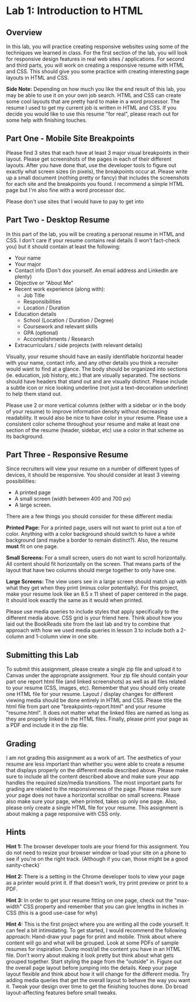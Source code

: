 # Lab 1: Introduction to HTML

## Overview
In this lab, you will practice creating responsive websites using some of the techniques we learned in class. For the first section of the lab, you will look for responsive design features in real web sites / applications. For second and third parts, you will work on creating a responsive resume with HTML and CSS. This should give you some practice with creating interesting page layouts in HTML and CSS.

**Side Note:** Depending on how much you like the end result of this lab, you may be able to use it on your own job search. HTML and CSS can create some cool layouts that are pretty hard to make in a word processor.  The resume I used to get my current job is written in HTML and CSS. If you decide you would like to use this resume "for real", please reach out for some help with finishing touches.

## Part One - Mobile Site Breakpoints

Please find 3 sites that each have at least 3 major visual breakpoints in their layout. Please get screenshots of the pages in each of their different layouts. After you have done that, use the developer tools to figure out exactly what screen sizes (in pixels), the breakpoints occur at. Please write up a small document (nothing pretty or fancy) that includes the screenshots for each site and the breakpoints you found. I recommend a simple HTML page but I'm also fine with a word processor doc.

Please don't use sites that I would have to pay to get into

## Part Two - Desktop Resume

In this part of the lab, you will be creating a personal resume in HTML and CSS. I don't care if your resume contains real details (I won't fact-check you) but it should contain at least the following:

- Your name
- Your major
- Contact info (Don't dox yourself. An email address and LinkedIn are plenty)
- Objective or "About Me"
- Recent work experience (along with):
  - Job Title
  - Responsibilities
  - Location / Duration
- Education details
  - School (Location / Duration / Degree)
  - Coursework and relevant skills
  - GPA (optional)
  - Accomplishments / Research
- Extracurriculars / side projects (with relevant details)

Visually, your resume should have an easily identifiable horizontal header with your name, contact info, and any other details you think a recruiter would want to find at a glance. The body should be organized into sections (ie. education, job history, etc.) that are visually separated. The sections should have headers that stand out and are visually distinct. Please include a subtle icon or nice looking underline (not just a text-decoration underline) to help them stand out.

Please use 2 or more vertical columns (either with a sidebar or in the body of your resume) to improve information density without decreasing readability. It would also be nice to have color in your resume. Please use a consistent color scheme throughout your resume and make at least one section of the resume (header, sidebar, etc) use a color in that scheme as its background.

## Part Three - Responsive Resume

Since recruiters will view your resume on a number of different types of devices, it should be responsive. You should consider at least 3 viewing possibilities: 
- A printed page
- A small screen (width between 400 and 700 px)
- A large screen.

There are a few things you should consider for these different media:

**Printed Page:** For a printed page, users will not want to print out a ton of color. Anything with a color background should switch to have a white background (and maybe a border to remain distinct?). Also, the resume **must** fit on one page.

**Small Screens:** For a small screen, users do not want to scroll horizontally. All content should fit horizontally on the screen. That means parts of the layout that have two columns should merge together to only have one.

**Large Screens:** The view users see in a large screen should match up with what they get when they print (minus color potentially). For this project, make your resume look like an 8.5 x 11 sheet of paper centered in the page. It should look exactly the same as it would when printed.

Please use media queries to include styles that apply specifically to the different media above. CSS grid is your friend here. Think about how you laid out the BookReads site from the last lab and try to combine that approach with how we used media queries in lesson 3 to include both a 2-column and 1-column view in one site.

## Submitting this Lab

To submit this assignment, please create a single zip file and upload it to Canvas under the appropriate assignment. Your zip file should contain your part one report html file (and linked screenshots) as well as all files related to your resume (CSS, images, etc). Remember that you should only create one HTML file for your resume. Layout / display changes for different viewing media should be done entirely in HTML and CSS. Please title the html file from part one "breakpoints-report.html" and your resume "resume.html". It does not matter what the linked files are named as long as they are properly linked in the HTML files. Finally, please print your page as a PDF and include it in the zip file.

## Grading

I am not grading this assignment as a work of art. The aesthetics of your resume are less important than whether you were able to create a resume that displays properly on the different media described above. Please make sure to include all the content described above and make sure your app handles the required size/media transitions. The most important parts for grading are related to the responsiveness of the page. Please make sure your page does not have a horizontal scrollbar on small screens. Please also make sure your page, when printed, takes up only one page. Also, please only create a single HTML file for your resume. This assignment is about making a page responsive with CSS only.

## Hints

**Hint 1:** The browser developer tools are your friend for this assignment. You do not need to resize your browser window or load your site on a phone to see if you're on the right track. (Although if you can, those might be a good sanity-check)`

**Hint 2:** There is a setting in the Chrome developer tools to view your page as a printer would print it. If that doesn't work, try print preview or print to a PDF.

**Hint 3:** In order to get your resume fitting on one page, check out the "max-width" CSS property and remember that you can give lengths in inches in CSS (this is a good use-case for why)

**Hint 4:** This is the first project where you are writing all the code yourself. It can feel a bit intimidating. To get started, I would recommend the following approach: Hand-draw your page for print and mobile. Think about where content will go and what will be grouped. Look at some PDFs of sample resumes for inspiration. Dump most/all the content you have in an HTML file. Don't worry about making it look pretty but think about what gets grouped together. Start styling the page from the "outside" in. Figure out the overall page layout before jumping into the details. Keep your page layout flexible and think about how it will change for the different media. Try adding media queries that get the overall layout to behave the way you want it. Tweak your design over time to get the finishing touches done. Do broad layout-affecting features before small tweaks.
